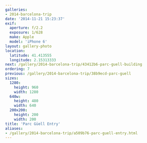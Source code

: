 ```yaml
---
galleries:
- 2014-barcelona-trip
date: '2014-11-21 15:23:37'
exif:
  aperture: f/2.2
  exposure: 1/628
  make: Apple
  model: 'iPhone 6'
layout: gallery-photo
location:
  latitude: 41.413555
  longitude: 2.15313333
next: /gallery/2014-barcelona-trip/43412b6-parc-guell-building
ordering: 7
previous: /gallery/2014-barcelona-trip/38b9ecd-parc-guell
sizes:
  1280:
    height: 960
    width: 1280
  640w:
    height: 480
    width: 640
  200x200:
    height: 200
    width: 200
title: 'Parc Güell Entry'
aliases:
- /gallery/2014-barcelona-trip/a509b76-parc-guell-entry.html
---
```

